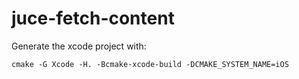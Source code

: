 # juce-fetch-content


Generate the xcode project with:

```
cmake -G Xcode -H. -Bcmake-xcode-build -DCMAKE_SYSTEM_NAME=iOS 
```

